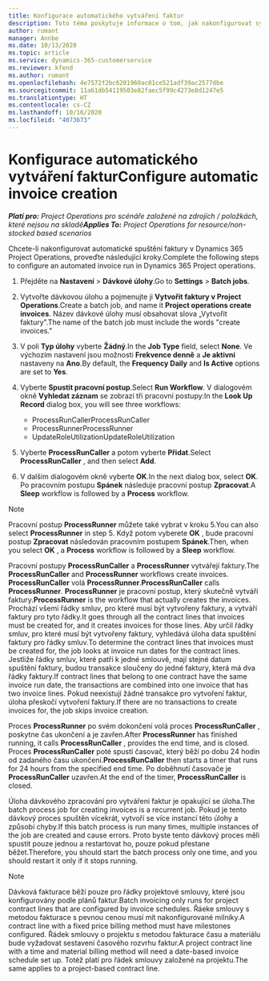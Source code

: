 ```yaml
---
title: Konfigurace automatického vytváření faktur
description: Toto téma poskytuje informace o tom, jak nakonfigurovat systém pro automatické generování faktur.
author: rumant
manager: Annbe
ms.date: 10/13/2020
ms.topic: article
ms.service: dynamics-365-customerservice
ms.reviewer: kfend
ms.author: rumant
ms.openlocfilehash: 4e7572f2bc6201960ac01ce521adf39ac2577dbe
ms.sourcegitcommit: 11a61db54119503e82faec5f99c4273e8d1247e5
ms.translationtype: HT
ms.contentlocale: cs-CZ
ms.lasthandoff: 10/16/2020
ms.locfileid: "4073673"
---
```

# <a name="configure-automatic-invoice-creation"></a><span data-ttu-id="7c8eb-103">Konfigurace automatického vytváření faktur</span><span class="sxs-lookup"><span data-stu-id="7c8eb-103">Configure automatic invoice creation</span></span>

<span data-ttu-id="7c8eb-104">_**Platí pro:** Project Operations pro scénáře založené na zdrojích / položkách, které nejsou na skladě_</span><span class="sxs-lookup"><span data-stu-id="7c8eb-104">_**Applies To:** Project Operations for resource/non-stocked based scenarios_</span></span>


<span data-ttu-id="7c8eb-105">Chcete-li nakonfigurovat automatické spuštění faktury v Dynamics 365 Project Operations, proveďte následující kroky.</span><span class="sxs-lookup"><span data-stu-id="7c8eb-105">Complete the following steps to configure an automated invoice run in Dynamics 365 Project operations.</span></span>

1. <span data-ttu-id="7c8eb-106">Přejděte na **Nastavení** > **Dávkové úlohy**.</span><span class="sxs-lookup"><span data-stu-id="7c8eb-106">Go to **Settings** > **Batch jobs**.</span></span>
2. <span data-ttu-id="7c8eb-107">Vytvořte dávkovou úlohu a pojmenujte ji **Vytvořit faktury v Project Operations**.</span><span class="sxs-lookup"><span data-stu-id="7c8eb-107">Create a batch job, and name it **Project operations create invoices**.</span></span> <span data-ttu-id="7c8eb-108">Název dávkové úlohy musí obsahovat slova „Vytvořit faktury”.</span><span class="sxs-lookup"><span data-stu-id="7c8eb-108">The name of the batch job must include the words "create invoices."</span></span>
3. <span data-ttu-id="7c8eb-109">V poli **Typ úlohy** vyberte **Žádný**.</span><span class="sxs-lookup"><span data-stu-id="7c8eb-109">In the **Job Type** field, select **None**.</span></span> <span data-ttu-id="7c8eb-110">Ve výchozím nastavení jsou možnosti **Frekvence denně** a **Je aktivní** nastaveny na **Ano**.</span><span class="sxs-lookup"><span data-stu-id="7c8eb-110">By default, the **Frequency Daily** and **Is Active** options are set to **Yes**.</span></span>
4. <span data-ttu-id="7c8eb-111">Vyberte **Spustit pracovní postup**.</span><span class="sxs-lookup"><span data-stu-id="7c8eb-111">Select **Run Workflow**.</span></span> <span data-ttu-id="7c8eb-112">V dialogovém okně **Vyhledat záznam** se zobrazí tři pracovní postupy:</span><span class="sxs-lookup"><span data-stu-id="7c8eb-112">In the **Look Up Record** dialog box, you will see three workflows:</span></span>

    - <span data-ttu-id="7c8eb-113">ProcessRunCaller</span><span class="sxs-lookup"><span data-stu-id="7c8eb-113">ProcessRunCaller</span></span>
    - <span data-ttu-id="7c8eb-114">ProcessRunner</span><span class="sxs-lookup"><span data-stu-id="7c8eb-114">ProcessRunner</span></span>
    - <span data-ttu-id="7c8eb-115">UpdateRoleUtilization</span><span class="sxs-lookup"><span data-stu-id="7c8eb-115">UpdateRoleUtilization</span></span>

5. <span data-ttu-id="7c8eb-116">Vyberte **ProcessRunCaller** a potom vyberte **Přidat**.</span><span class="sxs-lookup"><span data-stu-id="7c8eb-116">Select **ProcessRunCaller** , and then select **Add**.</span></span>
6. <span data-ttu-id="7c8eb-117">V dalším dialogovém okně vyberte **OK**.</span><span class="sxs-lookup"><span data-stu-id="7c8eb-117">In the next dialog box, select **OK**.</span></span> <span data-ttu-id="7c8eb-118">Po pracovním postupu **Spánek** následuje pracovní postup **Zpracovat**.</span><span class="sxs-lookup"><span data-stu-id="7c8eb-118">A **Sleep** workflow is followed by a **Process** workflow.</span></span>

  > [!NOTE]
  > <span data-ttu-id="7c8eb-119">Pracovní postup **ProcessRunner** můžete také vybrat v kroku 5.</span><span class="sxs-lookup"><span data-stu-id="7c8eb-119">You can also select **ProcessRunner** in step 5.</span></span> <span data-ttu-id="7c8eb-120">Když potom vyberete **OK** , bude pracovní postup **Zpracovat** následován pracovním postupem **Spánek**.</span><span class="sxs-lookup"><span data-stu-id="7c8eb-120">Then, when you select **OK** , a **Process** workflow is followed by a **Sleep** workflow.</span></span>

<span data-ttu-id="7c8eb-121">Pracovní postupy **ProcessRunCaller** a **ProcessRunner** vytvářejí faktury.</span><span class="sxs-lookup"><span data-stu-id="7c8eb-121">The **ProcessRunCaller** and **ProcessRunner** workflows create invoices.</span></span> <span data-ttu-id="7c8eb-122">**ProcessRunCaller** volá **ProcessRunner**.</span><span class="sxs-lookup"><span data-stu-id="7c8eb-122">**ProcessRunCaller** calls **ProcessRunner**.</span></span> <span data-ttu-id="7c8eb-123">**ProcessRunner** je pracovní postup, který skutečně vytváří faktury.</span><span class="sxs-lookup"><span data-stu-id="7c8eb-123">**ProcessRunner** is the workflow that actually creates the invoices.</span></span> <span data-ttu-id="7c8eb-124">Prochází všemi řádky smluv, pro které musí být vytvořeny faktury, a vytváří faktury pro tyto řádky.</span><span class="sxs-lookup"><span data-stu-id="7c8eb-124">It goes through all the contract lines that invoices must be created for, and it creates invoices for those lines.</span></span> <span data-ttu-id="7c8eb-125">Aby určil řádky smluv, pro které musí být vytvořeny faktury, vyhledává úloha data spuštění faktury pro řádky smluv.</span><span class="sxs-lookup"><span data-stu-id="7c8eb-125">To determine the contract lines that invoices must be created for, the job looks at invoice run dates for the contract lines.</span></span> <span data-ttu-id="7c8eb-126">Jestliže řádky smluv, které patří k jedné smlouvě, mají stejné datum spuštění faktury, budou transakce sloučeny do jedné faktury, která má dva řádky faktury.</span><span class="sxs-lookup"><span data-stu-id="7c8eb-126">If contract lines that belong to one contract have the same invoice run date, the transactions are combined into one invoice that has two invoice lines.</span></span> <span data-ttu-id="7c8eb-127">Pokud neexistují žádné transakce pro vytvoření faktur, úloha přeskočí vytvoření faktury.</span><span class="sxs-lookup"><span data-stu-id="7c8eb-127">If there are no transactions to create invoices for, the job skips invoice creation.</span></span>

<span data-ttu-id="7c8eb-128">Proces **ProcessRunner** po svém dokončení volá proces **ProcessRunCaller** , poskytne čas ukončení a je zavřen.</span><span class="sxs-lookup"><span data-stu-id="7c8eb-128">After **ProcessRunner** has finished running, it calls **ProcessRunCaller** , provides the end time, and is closed.</span></span> <span data-ttu-id="7c8eb-129">Proces **ProcessRunCaller** poté spustí časovač, který běží po dobu 24 hodin od zadaného času ukončení.</span><span class="sxs-lookup"><span data-stu-id="7c8eb-129">**ProcessRunCaller** then starts a timer that runs for 24 hours from the specified end time.</span></span> <span data-ttu-id="7c8eb-130">Po doběhnutí časovače je **ProcessRunCaller** uzavřen.</span><span class="sxs-lookup"><span data-stu-id="7c8eb-130">At the end of the timer, **ProcessRunCaller** is closed.</span></span>

<span data-ttu-id="7c8eb-131">Úloha dávkového zpracování pro vytváření faktur je opakující se úloha.</span><span class="sxs-lookup"><span data-stu-id="7c8eb-131">The batch process job for creating invoices is a recurrent job.</span></span> <span data-ttu-id="7c8eb-132">Pokud je tento dávkový proces spuštěn vícekrát, vytvoří se více instancí této úlohy a způsobí chyby.</span><span class="sxs-lookup"><span data-stu-id="7c8eb-132">If this batch process is run many times, multiple instances of the job are created and cause errors.</span></span> <span data-ttu-id="7c8eb-133">Proto byste tento dávkový proces měli spustit pouze jednou a restartovat ho, pouze pokud přestane běžet.</span><span class="sxs-lookup"><span data-stu-id="7c8eb-133">Therefore, you should start the batch process only one time, and you should restart it only if it stops running.</span></span>

> [!NOTE]
> <span data-ttu-id="7c8eb-134">Dávková fakturace běží pouze pro řádky projektové smlouvy, které jsou konfigurovány podle plánů faktur.</span><span class="sxs-lookup"><span data-stu-id="7c8eb-134">Batch invoicing only runs for project contract lines that are configured by invoice schedules.</span></span> <span data-ttu-id="7c8eb-135">Řáeke smlouvy s metodou fakturace s pevnou cenou musí mít nakonfigurované milníky.</span><span class="sxs-lookup"><span data-stu-id="7c8eb-135">A contract line with a fixed price billing method must have milestones configured.</span></span> <span data-ttu-id="7c8eb-136">Řádek smlouvy o projektu s metodou fakturace času a materiálu bude vyžadovat sestavení časového rozvrhu faktur.</span><span class="sxs-lookup"><span data-stu-id="7c8eb-136">A project contract line with a time and material billing method will need a date-based invoice schedule set up.</span></span> <span data-ttu-id="7c8eb-137">Totéž platí pro řádek smlouvy založené na projektu.</span><span class="sxs-lookup"><span data-stu-id="7c8eb-137">The same applies to a project-based contract line.</span></span>     
